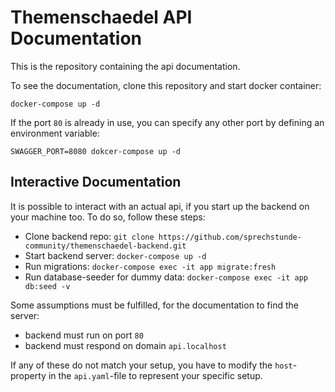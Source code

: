 Themenschaedel API Documentation
================================

This is the repository containing the api documentation.

To see the documentation, clone this repository and start docker container:

```
docker-compose up -d
```

If the port `80` is already in use, you can specify any other port by defining an environment variable:

```
SWAGGER_PORT=8080 dokcer-compose up -d
```

Interactive Documentation
-------------------------

It is possible to interact with an actual api, if you start up the backend on your machine too.
To do so, follow these steps:

- Clone backend repo: `git clone https://github.com/sprechstunde-community/themenschaedel-backend.git`
- Start backend server: `docker-compose up -d`
- Run migrations: `docker-compose exec -it app migrate:fresh`
- Run database-seeder for dummy data: `docker-compose exec -it app db:seed -v`

Some assumptions must be fulfilled, for the documentation to find the server:

- backend must run on port `80`
- backend must respond on domain `api.localhost`

If any of these do not match your setup, you have to modify the `host`-property in the `api.yaml`-file to represent your specific setup.
